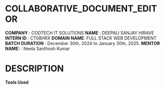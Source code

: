 # COLLABORATIVE_DOCUMENT_EDITOR

**COMPANY** : CODTECH IT SOLUTIONS
**NAME** : DEEPALI SANJAY HIRAVE
**INTERN ID** : CT08HRX
**DOMAIN NAME**: FULL STACK WEB DEVELOPMENT
**BATCH DURATION** : December 30th, 2024 to January 30th, 2025.
**MENTOR NAME:** : Neela Santhosh Kumar
# DESCRIPTION 
**Tools Used**
 
 
